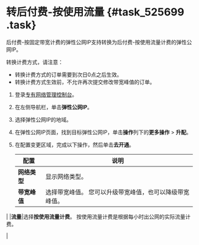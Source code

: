 # 转后付费-按使用流量 {#task_525699 .task}

后付费-按固定带宽计费的弹性公网IP支持转换为后付费-按使用流量计费的弹性公网IP。

转换计费方式，请注意：

-   转换计费方式的订单需要到次日0点之后生效。
-   转换计费方式生效前，不允许再次提交修改带宽峰值的订单。

1.  登录[专有网络管理控制台](https://vpcnext.console.aliyun.com)。
2.  在左侧导航栏，单击**弹性公网IP**。
3.  选择弹性公网IP的地域。
4.  在弹性公网IP页面，找到目标弹性公网IP，单击**操作**列下的**更多操作** \> **升配**。
5.  在配置变更区域，完成以下操作，然后单击**去开通**。 

    |配置|说明|
    |--|--|
    |**网络类型**|显示网络类型。|
    |**带宽峰值**|选择带宽峰值。 您可以升级带宽峰值，也可以降级带宽峰值。

 |
    |**流量**|选择**按使用流量计费**。 按使用流量计费是根据每小时出公网的实际流量计费。

 |



